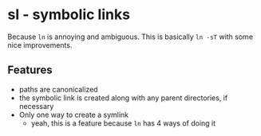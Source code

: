 # sl - symbolic links

Because `ln` is annoying and ambiguous. This is basically `ln -sT` with some nice improvements.

## Features

- paths are canonicalized
- the symbolic link is created along with any parent directories, if necessary
- Only one way to create a symlink
  - yeah, this is a feature because `ln` has 4 ways of doing it
